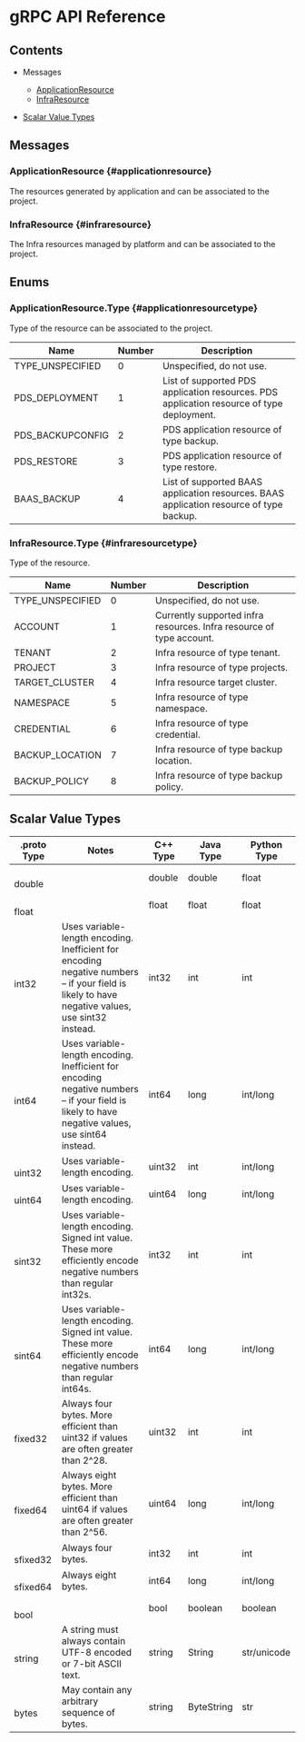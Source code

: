 [//]: # (Generated by grpc-framework using protoc-gen-doc)
[//]: # (Do not edit)

# gRPC API Reference

## Contents



- Messages
    - [ApplicationResource](#applicationresource)
    - [InfraResource](#infraresource)
  



- [Scalar Value Types](#scalar-value-types)



 <!-- end services -->

## Messages


### ApplicationResource {#applicationresource}
The resources generated by application and can be associated to the project.

 <!-- end HasFields -->


### InfraResource {#infraresource}
The Infra resources managed by platform and can be associated to the project.

 <!-- end HasFields -->
 <!-- end messages -->

## Enums


### ApplicationResource.Type {#applicationresourcetype}
Type of the resource can be associated to the project.

| Name | Number | Description |
| ---- | ------ | ----------- |
| TYPE_UNSPECIFIED | 0 | Unspecified, do not use. |
| PDS_DEPLOYMENT | 1 | List of supported PDS application resources. PDS application resource of type deployment. |
| PDS_BACKUPCONFIG | 2 | PDS application resource of type backup. |
| PDS_RESTORE | 3 | PDS application resource of type restore. |
| BAAS_BACKUP | 4 | List of supported BAAS application resources. BAAS application resource of type backup. |




### InfraResource.Type {#infraresourcetype}
Type of the resource.

| Name | Number | Description |
| ---- | ------ | ----------- |
| TYPE_UNSPECIFIED | 0 | Unspecified, do not use. |
| ACCOUNT | 1 | Currently supported infra resources. Infra resource of type account. |
| TENANT | 2 | Infra resource of type tenant. |
| PROJECT | 3 | Infra resource of type projects. |
| TARGET_CLUSTER | 4 | Infra resource target cluster. |
| NAMESPACE | 5 | Infra resource of type namespace. |
| CREDENTIAL | 6 | Infra resource of type credential. |
| BACKUP_LOCATION | 7 | Infra resource of type backup location. |
| BACKUP_POLICY | 8 | Infra resource of type backup policy. |


 <!-- end Enums -->
 <!-- end Files -->

## Scalar Value Types

| .proto Type | Notes | C++ Type | Java Type | Python Type |
| ----------- | ----- | -------- | --------- | ----------- |
| <div><h4 id="double" /></div><a name="double" /> double |  | double | double | float |
| <div><h4 id="float" /></div><a name="float" /> float |  | float | float | float |
| <div><h4 id="int32" /></div><a name="int32" /> int32 | Uses variable-length encoding. Inefficient for encoding negative numbers – if your field is likely to have negative values, use sint32 instead. | int32 | int | int |
| <div><h4 id="int64" /></div><a name="int64" /> int64 | Uses variable-length encoding. Inefficient for encoding negative numbers – if your field is likely to have negative values, use sint64 instead. | int64 | long | int/long |
| <div><h4 id="uint32" /></div><a name="uint32" /> uint32 | Uses variable-length encoding. | uint32 | int | int/long |
| <div><h4 id="uint64" /></div><a name="uint64" /> uint64 | Uses variable-length encoding. | uint64 | long | int/long |
| <div><h4 id="sint32" /></div><a name="sint32" /> sint32 | Uses variable-length encoding. Signed int value. These more efficiently encode negative numbers than regular int32s. | int32 | int | int |
| <div><h4 id="sint64" /></div><a name="sint64" /> sint64 | Uses variable-length encoding. Signed int value. These more efficiently encode negative numbers than regular int64s. | int64 | long | int/long |
| <div><h4 id="fixed32" /></div><a name="fixed32" /> fixed32 | Always four bytes. More efficient than uint32 if values are often greater than 2^28. | uint32 | int | int |
| <div><h4 id="fixed64" /></div><a name="fixed64" /> fixed64 | Always eight bytes. More efficient than uint64 if values are often greater than 2^56. | uint64 | long | int/long |
| <div><h4 id="sfixed32" /></div><a name="sfixed32" /> sfixed32 | Always four bytes. | int32 | int | int |
| <div><h4 id="sfixed64" /></div><a name="sfixed64" /> sfixed64 | Always eight bytes. | int64 | long | int/long |
| <div><h4 id="bool" /></div><a name="bool" /> bool |  | bool | boolean | boolean |
| <div><h4 id="string" /></div><a name="string" /> string | A string must always contain UTF-8 encoded or 7-bit ASCII text. | string | String | str/unicode |
| <div><h4 id="bytes" /></div><a name="bytes" /> bytes | May contain any arbitrary sequence of bytes. | string | ByteString | str |

